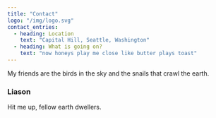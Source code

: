 ```yaml
---
title: "Contact"
logo: "/img/logo.svg"
contact_entries:
  - heading: Location
    text: "Capital Hill, Seattle, Washington"
  - heading: What is going on?
    text: "now honeys play me close like butter plays toast"
---
```


My friends are the birds in the sky and the snails that crawl the earth.

<h3 class="f4 b lh-title mb2">Liason</h3>

Hit me up, fellow earth dwellers.
